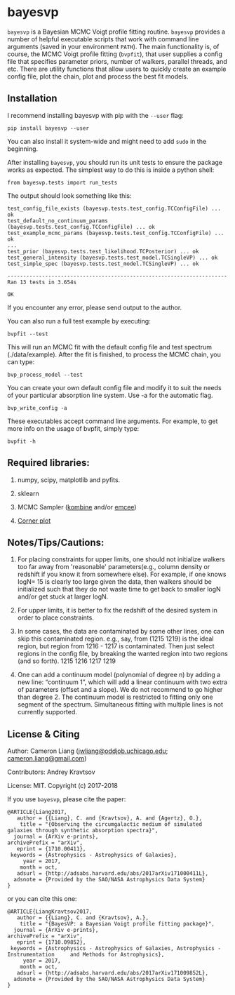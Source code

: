 
bayesvp
========

``bayesvp`` is a Bayesian MCMC Voigt profile fitting routine. ``bayesvp`` provides a number of helpful executable scripts that work with command line arguments (saved in your environment ``PATH``). The main functionality is, of course, the MCMC Voigt profile fitting (``bvpfit``), that user supplies a config file that specifies parameter priors, number of walkers, parallel threads, and etc. There are utility functions that allow users to quickly create an example config file, plot the chain, plot and process the best fit models.  


Installation
------------

I recommend installing bayesvp with pip with the ``--user`` flag: 

    pip install bayesvp --user

You can also install it system-wide and might need to add ``sudo`` in the beginning. 

After installing ``bayesvp``, you should run its unit tests to ensure the package works as expected. The simplest way to do this is inside a python shell: 

    from bayesvp.tests import run_tests

The output should look something like this: 

    test_config_file_exists (bayesvp.tests.test_config.TCConfigFile) ... ok
    test_default_no_continuum_params (bayesvp.tests.test_config.TCConfigFile) ... ok
    test_example_mcmc_params (bayesvp.tests.test_config.TCConfigFile) ... ok
    ...
    test_prior (bayesvp.tests.test_likelihood.TCPosterior) ... ok
    test_general_intensity (bayesvp.tests.test_model.TCSingleVP) ... ok
    test_simple_spec (bayesvp.tests.test_model.TCSingleVP) ... ok

    ----------------------------------------------------------------------
    Ran 13 tests in 3.654s

    OK

If you encounter any error, please send output to the author. 

You can also run a full test example by executing: 

    bvpfit --test

This will run an MCMC fit with the default config file and test spectrum (./data/example). 
After the fit is finished, to process the MCMC chain, you can type: 

    bvp_process_model --test


You can create your own default config file and modify it to suit the needs of your particular absorption line system. Use -a for the automatic flag. 

    bvp_write_config -a 

These executables accept command line arguments. For example, to get more info on the 
usage of bvpfit, simply type: 

    bvpfit -h


Required libraries:
------------

1) numpy, scipy, matplotlib and pyfits. 

2) sklearn

3) MCMC Sampler ([kombine](http://home.uchicago.edu/~farr/kombine/kombine.html) and/or [emcee](http://dan.iel.fm/emcee/current/))

4) [Corner plot](https://corner.readthedocs.io/en/latest/)

Notes/Tips/Cautions:
------------

1. For placing constraints for upper limits, one should not initialize walkers too far away from 'reasonable' parameters(e.g., column density or redshift if you know it from somewhere else). For example, if one knows logN= 15 is clearly too large given the data, then walkers should be initialized such that they do not waste time to get back to smaller logN and/or get stuck at larger logN. 

2. For upper limits, it is better to fix the redshift of the desired system in order to place constraints. 

3. In some cases, the data are contaminated by some other lines, one can skip this contaminated region. 
    e.g., say, from (1215 1219) is the ideal region, but region from 1216 - 1217 is contaminated. Then just select regions in the config file, by breaking the wanted region into two regions (and so forth).
    1215 1216
    1217 1219

4. One can add a continuum model (polynomial of degree n) by adding a new line: “continuum 1”, which will add a linear continuum with two extra of parameters (offset and a slope). We do not recommend to go higher than degree 2. The continuum model is restricted to fitting only one segment of the spectrum. Simultaneous fitting with multiple lines is not currently supported.


License & Citing
----------------

Author:        Cameron Liang (jwliang@oddjob.uchicago.edu; cameron.liang@gmail.com)

Contributors:  Andrey Kravtsov

License:       MIT. Copyright (c) 2017-2018


If you use ``bayesvp``, please cite the paper: 

    @ARTICLE{Liang2017,
       author = {{Liang}, C. and {Kravtsov}, A. and {Agertz}, O.},
        title = "{Observing the circumgalactic medium of simulated galaxies through synthetic absorption spectra}",
      journal = {ArXiv e-prints},
    archivePrefix = "arXiv",
       eprint = {1710.00411},
     keywords = {Astrophysics - Astrophysics of Galaxies},
         year = 2017,
        month = oct,
       adsurl = {http://adsabs.harvard.edu/abs/2017arXiv171000411L},
      adsnote = {Provided by the SAO/NASA Astrophysics Data System}
    }


or you can cite this one: 

    @ARTICLE{LiangKravtsov2017,
       author = {{Liang}, C. and {Kravtsov}, A.},
        title = "{BayesVP: a Bayesian Voigt profile fitting package}",
      journal = {ArXiv e-prints},
    archivePrefix = "arXiv",
       eprint = {1710.09852},
     keywords = {Astrophysics - Astrophysics of Galaxies, Astrophysics - Instrumentation     and Methods for Astrophysics},
         year = 2017,
        month = oct,
       adsurl = {http://adsabs.harvard.edu/abs/2017arXiv171009852L},
      adsnote = {Provided by the SAO/NASA Astrophysics Data System}
    }

